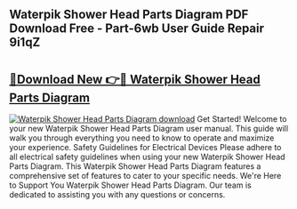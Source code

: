 ## Waterpik Shower Head Parts Diagram PDF Download Free - Part-6wb User Guide Repair 9i1qZ

# <h2><a href="http://dfimeeh.blite.top/?on=Waterpik+Shower+Head+Parts+Diagram">🔗Download New 👉🔴 Waterpik Shower Head Parts Diagram</a></h2>

[![Waterpik Shower Head Parts Diagram download](https://i.imgur.com/lujVjoI.png)](http://dfimeeh.blite.top/?on=Waterpik+Shower+Head+Parts+Diagram)
Get Started! Welcome to your new Waterpik Shower Head Parts Diagram user manual. This guide will walk you through everything you need to know to operate and maximize your experience. Safety Guidelines for Electrical Devices Please adhere to all electrical safety guidelines when using your new Waterpik Shower Head Parts Diagram. This Waterpik Shower Head Parts Diagram features a comprehensive set of features to cater to your specific needs. We're Here to Support You Waterpik Shower Head Parts Diagram. Our team is dedicated to assisting you with any questions or concerns.
